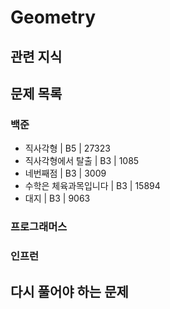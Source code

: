 # Geometry

## 관련 지식

## 문제 목록

### 백준

- 직사각형 | B5 | 27323
- 직사각형에서 탈출 | B3 | 1085
- 네번째점 | B3 | 3009
- 수학은 체육과목입니다 | B3 | 15894
- 대지 | B3 | 9063

### 프로그래머스

### 인프런

## 다시 풀어야 하는 문제